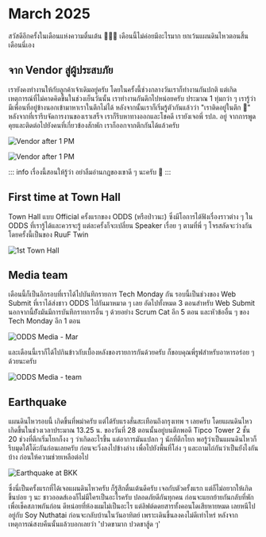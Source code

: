 # March 2025

สวัสดีอีกครั้งในเดือนแห่งความตื่นเต้น 🤣🤣🤣 เดือนนี้ไม่ค่อยมีอะไรมาก ยกเว้นแผนดินไหวตอนสิ้นเดือนนี่เอง

## จาก Vendor สู่ผู้ประสบภัย

เรายังคงทำงานให้กับลูกค้าเจ้าเดิมอยู่ครับ โดยในครั้งนี้ช่วงกลางวันเราก็ทำงานกันปกติ แต่เกิดเหตุการณ์ที่ไม่คาดคิดขึ้นในช่วงเย็นวันนั้น เราทำงานกันดึกไปหน่อยครับ ประมาณ 1 ทุ่มกว่า ๆ เรารู้ว่ามีเพื่อนที่อยู่ข้างนอกเข้ามาหาเราในตึกไม่ได้ หลังจากนั้นเราก็เริ่มรู้ตัวกันแล้วว่า "เราติดอยู่ในตึก 😬" หลังจากที่เรารีบจัดการงานของเราเสร็จ เราก็รีบหาทางออกและโชคดี เรายังเจอพี่ รปภ. อยู่ จากการพูดคุยและติดต่อไปยังคนที่เกี่ยวข้องสักพัก เราก็ออกจากตึกกันได้แล้วครับ

![Vendor after 1 PM](/images/2025/march/IMG_7394.jpeg)

![Vendor after 1 PM](/images/2025/march/IMG_7398.jpeg)

::: info เรื่องนี้สอนให้รู้ว่า
อย่าลืมอ่านกฎของเขาดี ๆ นะครับ 🥹
:::

## First time at Town Hall

Town Hall แบบ Official ครั้งแรกของ ODDS (หรือป่าวนะ) ซึ่งมีโอการได้ฟังเรื่องราวต่าง ๆ ใน ODDS ที่เรารู้ได้และควรจะรู้ แต่ละครั้งก็จะเปลี่ยน Speaker เรื่อย ๆ ตามที่พี่ ๆ โจรสลัดจะว่างกัน โดยครั้งนี้เป็นของ <Badge type="info">RuuF Twin</Badge>

![1st Town Hall](/images/2025/march/IMG_7486.jpeg)

## Media team

เดือนนี้ก็เป็นอีกรอบที่เราได้ไปบันทึกรายการ Tech Monday กัน รอบนี้เป็นช่วงของ Web Submit ที่เราได้ส่งชาว ODDS ไปกันมาหมาด ๆ เลย อัดไปทั้งหมด 3 ตอนสำหรับ Web Submit นอกจากนี้ยัังมันมีการบันทึกรายการอื่น ๆ ด้วยอย่าง Scrum Cat อีก 5 ตอน และหัวข้ออื่น ๆ ของ Tech Monday อีก 1 ตอน

![ODDS Media - Mar](/images/2025/march/IMG_7532.jpeg)

และเดือนนี้เราก็ได้ไปกินข้าวกับเบื้องหลังของรายการกันด้วยครับ ก็ขอบคุณพี่รูฟสำหรับอาหารอร่อย ๆ ด้วยนะครับ

![ODDS Media - team](/images/2025/march/IMG_7572.jpeg)

## Earthquake

แผนดินไหวรอบนี้ เกิดขึ้นที่พม่าครับ แต่ได้รับแรงสั่นสะเทือนถึงกรุงเทพ ฯ เลยครับ โดยแผนดินไหวเกิดขึ้นในช่วงเวลาประมาณ 13.25 น. ของวันที่ 28 ตอนนั้นอยู่บนตึกพอดี Tipco Tower 2 ชั้น 20 ช่วงที่ตึกเริ่มโยกก็งง ๆ ว่าเกิดอะไรขึ้น แต่อาการมันแปลก ๆ นักที่ตึกโยก พอรู้ว่าเป็นแผนดินไหวก็รีบมุดใต้โต๊ะกันก่อนเลยครับ ก่อนจะวิ่งลงไปข้างล่าง เพื่อไปยังพื้นที่โล่ง ๆ และถามไถ่กันว่าเป็นยังไงกันบ้าง ก่อนให้ความช่วยเหลือต่อไป

![Earthquake at BKK](/images/2025/march/IMG_7733.jpeg)

ซึ่งนี่เป็นครั้งแรกที่ได้เจอแผนดินไหวครับ ก็รู้สึกตื่นเต้นดีครับ เจอกับตัวครั้งแรก แต่ก็ไม่อยากให้เกิดขึ้นบ่อย ๆ นะ ชาวออดส์เองก็ไม่มีใครเป็นอะไรครับ ปลอดภัยดีกันทุกคน ก่อนจะแยกย้ายกันกลับที่พักเพื่อเช็คสภาพกันก่อน ดีหน่อยที่ห้องผมไม่เป็นอะไร แต่ลิฟต์ดดยสารทั้งคอนโดเสียหายหมด เลยหนีไปอยู่กับ <Badge type="info">Soy Nuthatai</Badge> ก่อนจะกลับบ้านในวันอาทิตย์ เพราะเดินขึ้นลงคงไม่ดีเท่าไหร่ หลังจากเหตุการณ์สงบคืนนั้นแล้วบอกเลยว่า 'ปวดขามาก ปวดขาสู้ด ๆ'

